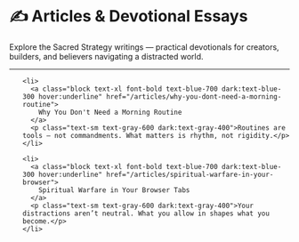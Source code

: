 # ✍️ Articles & Devotional Essays

Explore the Sacred Strategy writings — practical devotionals for creators, builders, and believers navigating a distracted world.

---

<ClientOnly>
  <ul class="space-y-6">

    <li>
      <a class="block text-xl font-bold text-blue-700 dark:text-blue-300 hover:underline" href="/articles/why-you-dont-need-a-morning-routine">
        Why You Don't Need a Morning Routine
      </a>
      <p class="text-sm text-gray-600 dark:text-gray-400">Routines are tools — not commandments. What matters is rhythm, not rigidity.</p>
    </li>
    
    <li>
      <a class="block text-xl font-bold text-blue-700 dark:text-blue-300 hover:underline" href="/articles/spiritual-warfare-in-your-browser">
        Spiritual Warfare in Your Browser Tabs
      </a>
      <p class="text-sm text-gray-600 dark:text-gray-400">Your distractions aren’t neutral. What you allow in shapes what you become.</p>
    </li>
    
  </ul>
</ClientOnly>
